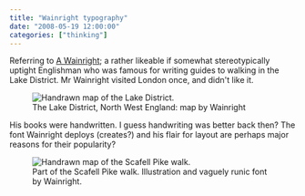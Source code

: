 ```yaml
---
title: "Wainright typography"
date: "2008-05-19 12:00:00"
categories: ["thinking"]
---
```



Referring to [A Wainright](https://en.wikipedia.org/wiki/Alfred_Wainwright); a rather likeable if somewhat stereotypically uptight Englishman who was famous for writing guides to walking in the Lake District. Mr Wainright visited London once, and didn't like it.

<figure class="ma0">

<img class="db" src="https://farm3.static.flickr.com/2307/2507057858_eb0769a653.jpg?v=0" alt="Handrawn map of the Lake District.">

<figcaption class="f6 c-lh-title c-sans-serif mt1">The Lake District, North West England: map by Wainright</figcaption>

</figure>

His books were handwritten. I guess handwriting was better back then? The font Wainright deploys (creates?) and his flair for layout are perhaps major reasons for their popularity?

<figure class="ma0">

<img class="db" src="https://farm3.static.flickr.com/2227/2506211647_72ef35b9e5.jpg?v=0" alt="Handrawn map of the Scafell Pike walk.">

<figcaption class="f6 c-lh-title c-sans-serif mt1">Part of the Scafell Pike walk. Illustration and vaguely runic font by Wainright.</figcaption>

</figure>
